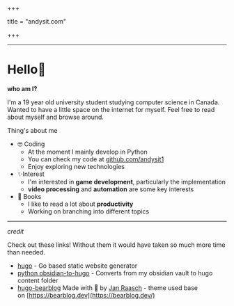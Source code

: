 +++

title = "andysit.com"

+++

---
# Hello👋

**who am I?** 

I'm a 19 year old university student studying computer science in Canada. Wanted to have a little space on the internet for myself. Feel free to read about myself and browse around.

Thing's about me
- 🤓 Coding
    - At the moment I mainly develop in Python
    - You can check my code at [github.com/andysit1](https://github.com/andysit1) 
    - Enjoy exploring new technologies
- ✨Interest
    - I'm interested in **game development**, particularly the implementation
    - **video processing** and **automation** are some key interests
- 📖 Books
    - I like to read a lot about **productivity**
    - Working on branching into different topics

___
*credit*

Check out these links! Without them it would have taken so much more time than needed.
- [hugo](https://gohugo.io/) - Go based static website generator
- [python obsidian-to-hugo](https://github.com/devidw/obsidian-to-hugo)  - Converts from my obsidian vault to hugo content folder
- [hugo-bearblog](https://github.com/janraasch/hugo-bearblog/) Made with 💟 by [Jan Raasch](https://www.janraasch.com/) - theme used base on [https://bearblog.dev](https://bearblog.dev/)